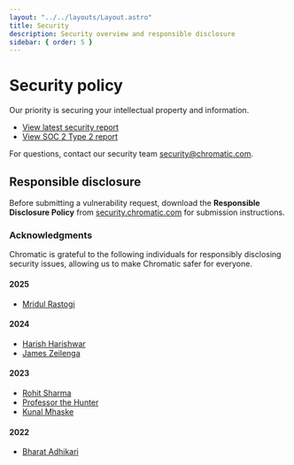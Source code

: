 ```yaml
---
layout: "../../layouts/Layout.astro"
title: Security
description: Security overview and responsible disclosure
sidebar: { order: 5 }
---
```


# Security policy

Our priority is securing your intellectual property and information.

- [View latest security report](https://app.drata.com/security-report/36340072-4a17-4b9e-80be-1b80562aeb41/30c79316-dfa2-42a8-9b0c-2766cd6ecb89)
- [View SOC 2 Type 2 report](https://security.chromatic.com/)

For questions, contact our security team [security@chromatic.com](mailto:security@chromatic.com).

## Responsible disclosure

Before submitting a vulnerability request, download the **Responsible Disclosure Policy** from [security.chromatic.com](https://security.chromatic.com/) for submission instructions.

### Acknowledgments

Chromatic is grateful to the following individuals for responsibly disclosing security issues, allowing us to make Chromatic safer for everyone.


#### 2025

- [Mridul Rastogi](https://www.linkedin.com/in/mridul-rastogi-532726292/)

#### 2024

- [Harish Harishwar](https://x.com/Hari_harishwar)
- [James Zeilenga](https://www.linkedin.com/in/james-zeilenga)

#### 2023

- [Rohit Sharma](https://www.linkedin.com/in/r0x5r/)
- [Professor the Hunter](https://www.linkedin.com/in/bughuntar/)
- [Kunal Mhaske](https://www.linkedin.com/in/kunal-mhaske-59928a170/)

#### 2022

- [Bharat Adhikari](https://www.linkedin.com/in/bharat-adhikari-726337225)
